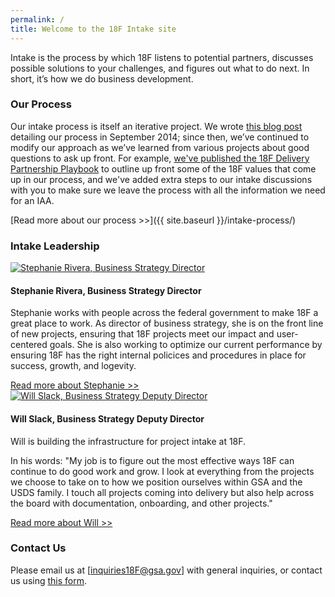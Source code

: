 ```yaml
---
permalink: /
title: Welcome to the 18F Intake site
---
```


Intake is the process by which 18F listens to potential partners,
discusses possible solutions to your challenges, and figures out what to
do next. In short, it’s how we do business development.

### Our Process

Our intake process is itself an iterative project. We wrote [this blog
post](https://18f.gsa.gov/2014/09/18/getting-to-work-for-the-american-people/)
detailing our process in September 2014; since then, we’ve continued to
modify our approach as we’ve learned from various projects about good
questions to ask up front. For example, [we've published the 18F
Delivery Partnership
Playbook](https://18f.gsa.gov/2015/11/19/delivery-partnership-playbook/)
to outline up front some of the 18F values that come up in our process,
and we've added extra steps to our intake discussions with you to make
sure we leave the process with all the information we need for an IAA.

[Read more about our process >>]({{ site.baseurl }}/intake-process/)

### Intake Leadership

<a href="https://18f.gsa.gov/team/stephanierivera/" target="_blank" class="team-img">
  <img src="https://18f.gsa.gov/assets/images/team/stephanierivera.jpg" alt="Stephanie Rivera, Business Strategy Director">
</a>

#### Stephanie Rivera, Business Strategy Director

Stephanie works with people across the federal government to make 18F a great place to work. As director of business strategy, she is on the front line of new projects, ensuring that 18F projects meet our impact and user-centered goals. She is also working to optimize our current performance by ensuring 18F has the right internal policices and procedures in place for success, growth, and logevity.

<a href="https://18f.gsa.gov/team/stephanierivera/" target="_blank">
  Read more about Stephanie >>
</a>

<a href="https://18f.gsa.gov/team/will/" target="_blank" class="team-img">
  <img src="https://18f.gsa.gov/assets/images/team/will.jpg" alt="Will Slack, Business Strategy Deputy Director">
</a>

#### Will Slack, Business Strategy Deputy Director

Will is building the infrastructure for project intake at 18F.

In his words: "My job is to figure out the most effective ways 18F can continue to do good work and grow. I look at everything from the projects we choose to take on to how we position ourselves within GSA and the USDS family. I touch all projects coming into delivery but also help across the board with documentation, onboarding, and other projects."

<a href="https://18f.gsa.gov/team/will/" target="_blank">
  Read more about Will >>
</a>

### Contact Us
Please email us at
[[inquiries18F@gsa.gov](mailto:inquiries18f@gsa.gov)] with general
inquiries, or contact us using [this
form](https://docs.google.com/a/gsa.gov/forms/d/1CDATOcmHy5HO2-pfPaG5cunVP7Wk5VCBsKommRmztLM/viewform).
